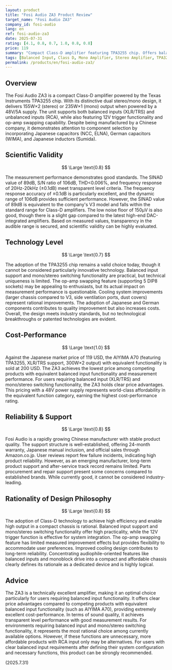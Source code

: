 ```yaml
---
layout: product
title: "Fosi Audio ZA3 Product Review"
target_name: "Fosi Audio ZA3"
company_id: fosi-audio
lang: en
ref: fosi-audio-za3
date: 2025-07-31
rating: [4.1, 0.8, 0.7, 1.0, 0.8, 0.8]
price: 119
summary: "Compact Class-D amplifier featuring TPA3255 chip. Offers balanced inputs and mono/stereo switching functionality with excellent cost-performance compared to competing products with equivalent features."
tags: [Balanced Input, Class D, Mono Amplifier, Stereo Amplifier, TPA3255]
permalink: /products/en/fosi-audio-za3/
---
```

## Overview

The Fosi Audio ZA3 is a compact Class-D amplifier powered by the Texas Instruments TPA3255 chip. With its distinctive dual stereo/mono design, it delivers 155W×2 (stereo) or 235W×1 (mono) output when powered by a 48V/5A supply. The unit supports both balanced inputs (XLR/TRS) and unbalanced inputs (RCA), while also featuring 12V trigger functionality and op-amp swapping capability. Despite being manufactured by a Chinese company, it demonstrates attention to component selection by incorporating Japanese capacitors (NCC, ELNA), German capacitors (WIMA), and Japanese inductors (Sumida).

## Scientific Validity

$$ \Large \text{0.8} $$

The measurement performance demonstrates good standards. The SINAD value of 89dB, S/N ratio of 106dB, THD<0.006%, and frequency response of 20Hz-20kHz (±0.1dB) meet transparent level criteria. The frequency response accuracy of ±0.1dB is particularly excellent, and the dynamic range of 106dB provides sufficient performance. However, the SINAD value of 89dB is equivalent to the company's V3 model and falls within the standard range for Class-D amplifiers. The low noise floor of 150μV is also good, though there is a slight gap compared to the latest high-end DAC-integrated amplifiers. Based on measured values, transparency in the audible range is secured, and scientific validity can be highly evaluated.

## Technology Level

$$ \Large \text{0.7} $$

The adoption of the TPA3255 chip remains a valid choice today, though it cannot be considered particularly innovative technology. Balanced input support and mono/stereo switching functionality are practical, but technical uniqueness is limited. The op-amp swapping feature (supporting 5 DIP8 sockets) may be appealing to enthusiasts, but its actual impact on measurement performance is questionable. Cooling system improvements (larger chassis compared to V3, side ventilation ports, dust covers) represent rational improvements. The adoption of Japanese and German components contributes to quality improvement but also increases costs. Overall, the design meets industry standards, but no technological breakthroughs or patented technologies are evident.

## Cost-Performance

$$ \Large \text{1.0} $$

Against the Japanese market price of 119 USD, the AIYIMA A70 (featuring TPA3255, XLR/TRS support, 300W×2 output) with equivalent functionality is sold at 200 USD. The ZA3 achieves the lowest price among competing products with equivalent balanced input functionality and measurement performance. For users requiring balanced input (XLR/TRS) and mono/stereo switching functionality, the ZA3 holds clear price advantages. This pricing with a 48V power supply represents world-class affordability in the equivalent function category, earning the highest cost-performance rating.

## Reliability & Support

$$ \Large \text{0.8} $$

Fosi Audio is a rapidly growing Chinese manufacturer with stable product quality. The support structure is well-established, offering 24-month warranty, Japanese manual inclusion, and official sales through Amazon.co.jp. User reviews report few failure incidents, indicating high product reliability. However, as an emerging manufacturer, long-term product support and after-service track record remains limited. Parts procurement and repair support present some concerns compared to established brands. While currently good, it cannot be considered industry-leading.

## Rationality of Design Philosophy

$$ \Large \text{0.8} $$

The adoption of Class-D technology to achieve high efficiency and enable high output in a compact chassis is rational. Balanced input support and mono/stereo switching functionality offer high practicality, while the 12V trigger function is effective for system integration. The op-amp swapping feature has limited measured improvement effects but provides flexibility to accommodate user preferences. Improved cooling design contributes to long-term reliability. Concentrating audiophile-oriented features like balanced inputs and monoblock drive into a compact and affordable chassis clearly defines its rationale as a dedicated device and is highly logical.

## Advice

The ZA3 is a technically excellent amplifier, making it an optimal choice particularly for users requiring balanced input functionality. It offers clear price advantages compared to competing products with equivalent balanced input functionality (such as AIYIMA A70), providing extremely excellent cost-performance. In terms of sound quality, it achieves transparent level performance with good measurement results. For environments requiring balanced input and mono/stereo switching functionality, it represents the most rational choice among currently available options. However, if these functions are unnecessary, more affordable products with RCA input only may be alternatives. For users with clear balanced input requirements after defining their system configuration and necessary functions, this product can be strongly recommended.

(2025.7.31)
